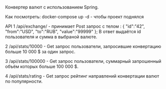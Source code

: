 Конвертер валют с использованием Spring. 

Как посмотреть: 
docker-compose up -d - чтобы проект поднялся

API
1   /api/exchange/ - принимает Post запрос с телом :
    {
    "id":"42",
    "from":"USD",
    "to":"RUB",
    "value":"99999"
    };
    В ответ выдаётся id пользователя и сумма в выбраной валюте.
    
2   /api/stats/10000 - Get запрос пользователи, запросившие конвертацию больше 10 000 $ за один запрос.
       
3   /api/stats/100000 - Get запрос пользователи, суммарный запрошенный объём которых больше 100 000 $.

4   /api/stats/rating - Get запрос рейтинг направлений конвертации валют по популярности.
